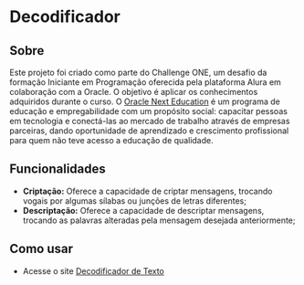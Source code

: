 # Decodificador

<div align="center">
</div>

## Sobre

Este projeto foi criado como parte do Challenge ONE, um desafio da formação Iniciante em Programação oferecida pela plataforma Alura em colaboração com a Oracle. O objetivo é aplicar os conhecimentos adquiridos durante o curso. O [Oracle Next Education](https://www.oracle.com/br/education/oracle-next-education/) é um programa de educação e empregabilidade com um propósito social: capacitar pessoas em tecnologia e conectá-las ao mercado de trabalho através de empresas parceiras, dando oportunidade de aprendizado e crescimento profissional para quem não teve acesso a educação de qualidade.

## Funcionalidades

- **Criptação:** Oferece a capacidade de criptar mensagens, trocando vogais por algumas sílabas ou junções de letras diferentes;
- **Descriptação:** Oferece a capacidade de descriptar mensagens, trocando as palavras alteradas pela mensagem desejada anteriormente;

## Como usar

- Acesse o site [Decodificador de Texto](https://github.com/janidieb/challenge-Oracle)

<div align="center">

